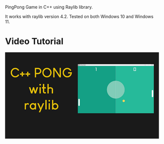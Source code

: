 
PingPong Game in C++ using Raylib library.

It works with raylib version 4.2.
Tested on both Windows 10 and Windows 11.

# Video Tutorial

<p align="center">
  <img src="preview.jpg" alt="" width="820">
</p>

